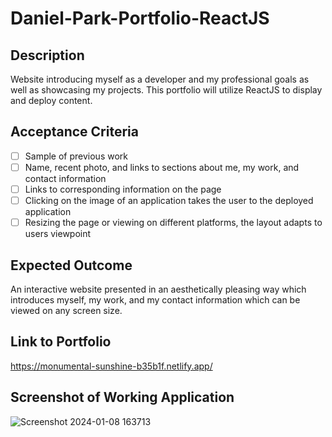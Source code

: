 # Daniel-Park-Portfolio-ReactJS

## Description

Website introducing myself as a developer and my professional goals as well as showcasing my projects. This portfolio will utilize ReactJS to display and deploy content. 

## Acceptance Criteria

- [ ] Sample of previous work
- [ ] Name, recent photo, and links to sections about me, my work, and contact information
- [ ] Links to corresponding information on the page
- [ ] Clicking on the image of an application takes the user to the deployed application
- [ ] Resizing the page or viewing on different platforms, the layout adapts to users viewpoint

## Expected Outcome

An interactive website presented in an aesthetically pleasing way which introduces myself, my work, and my contact information which can be viewed on any screen size.

## Link to Portfolio

https://monumental-sunshine-b35b1f.netlify.app/

## Screenshot of Working Application

![Screenshot 2024-01-08 163713](https://github.com/lildano50/react-porfolio/assets/119541939/03f8db2f-91eb-4bad-8903-b450c0840de0)
